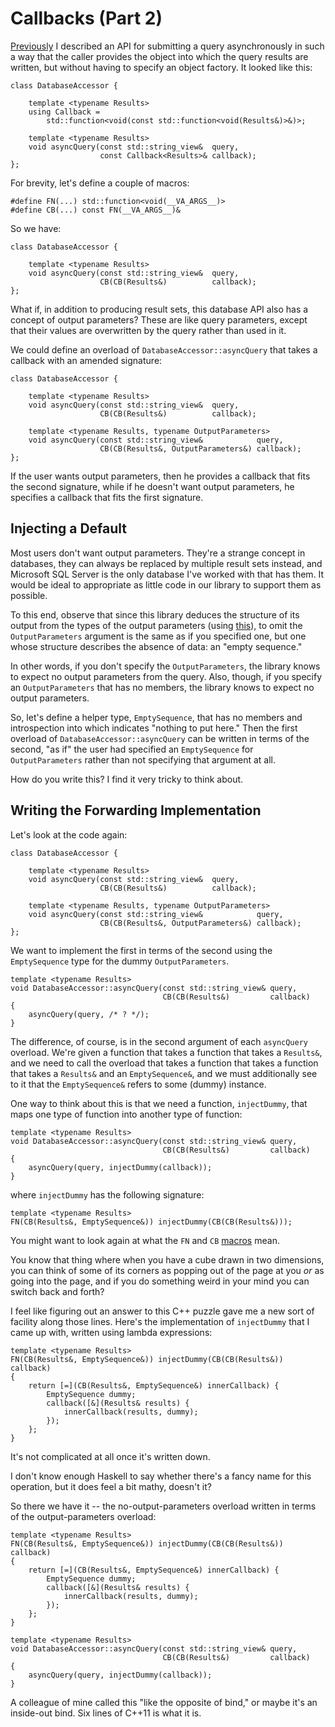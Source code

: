 Callbacks (Part 2)
==================
[Previously][part1] I described an API for submitting a query asynchronously
in such a way that the caller provides the object into which the query results
are written, but without having to specify an object factory.  It looked like
this:

    class DatabaseAccessor {

        template <typename Results>
        using Callback = 
            std::function<void(const std::function<void(Results&)>&)>;

        template <typename Results>
        void asyncQuery(const std::string_view&  query,
                        const Callback<Results>& callback);
    };

For brevity, let's define a couple of macros<a id='macros'></a>:


    #define FN(...) std::function<void(__VA_ARGS__)>
    #define CB(...) const FN(__VA_ARGS__)&

So we have:

    class DatabaseAccessor {

        template <typename Results>
        void asyncQuery(const std::string_view&  query,
                        CB(CB(Results&)          callback);
    };

What if, in addition to producing result sets, this database API also has a
concept of output parameters?  These are like query parameters, except that
their values are overwritten by the query rather than used in it.

We could define an overload of `DatabaseAccessor::asyncQuery` that takes a
callback with an amended signature:

    class DatabaseAccessor {

        template <typename Results>
        void asyncQuery(const std::string_view&  query,
                        CB(CB(Results&)          callback);

        template <typename Results, typename OutputParameters>
        void asyncQuery(const std::string_view&            query,
                        CB(CB(Results&, OutputParameters&) callback);
    };

If the user wants output parameters, then he provides a callback that fits
the second signature, while if he doesn't want output parameters, he specifies
a callback that fits the first signature.

Injecting a Default
-------------------
Most users don't want output parameters.  They're a strange concept in
databases, they can always be replaced by multiple result sets instead, and
Microsoft SQL Server is the only database I've worked with that has them.  It
would be ideal to appropriate as little code in our library to support them as
possible.

To this end, observe that since this library deduces the structure of its
output from the types of the output parameters (using [this][bdlat]), to omit
the `OutputParameters` argument is the same as if you specified one, but one
whose structure describes the absence of data: an "empty sequence."

In other words, if you don't specify the `OutputParameters`, the library knows
to expect no output parameters from the query.  Also, though, if you specify
an `OutputParameters` that has no members, the library knows to expect no
output parameters.

So, let's define a helper type, `EmptySequence`, that has no members and
introspection into which indicates "nothing to put here."  Then the first
overload of `DatabaseAccessor::asyncQuery` can be written in terms of the
second, "as if" the user had specified an `EmptySequence` for
`OutputParameters` rather than not specifying that argument at all.

How do you write this?  I find it very tricky to think about.

Writing the Forwarding Implementation
-------------------------------------
Let's look at the code again:

    class DatabaseAccessor {

        template <typename Results>
        void asyncQuery(const std::string_view&  query,
                        CB(CB(Results&)          callback);

        template <typename Results, typename OutputParameters>
        void asyncQuery(const std::string_view&            query,
                        CB(CB(Results&, OutputParameters&) callback);
    };

We want to implement the first in terms of the second using the `EmptySequence`
type for the dummy `OutputParameters`.

    template <typename Results>
    void DatabaseAccessor::asyncQuery(const std::string_view& query,
                                      CB(CB(Results&)         callback)
    {
        asyncQuery(query, /* ? */);
    }

The difference, of course, is in the second argument of each `asyncQuery`
overload.  We're given a function that takes a function that takes a
`Results&`, and we need to call the overload that takes a function that takes
a function that takes a `Results&` and an `EmptySequence&`, and we must
additionally see to it that the `EmptySequence&` refers to some (dummy)
instance.

One way to think about this is that we need a function, `injectDummy`, that
maps one type of function into another type of function:

    template <typename Results>
    void DatabaseAccessor::asyncQuery(const std::string_view& query,
                                      CB(CB(Results&)         callback)
    {
        asyncQuery(query, injectDummy(callback));
    }

where `injectDummy` has the following signature:

    template <typename Results>
    FN(CB(Results&, EmptySequence&)) injectDummy(CB(CB(Results&)));

You might want to look again at what the `FN` and `CB` [macros](#macros) mean.

You know that thing where when you have a cube drawn in two dimensions, you can
think of some of its corners as popping out of the page at you _or_ as going
into the page, and if you do something weird in your mind you can switch back
and forth?

I feel like figuring out an answer to this C++ puzzle gave me a new sort of
facility along those lines.  Here's the implementation of `injectDummy` that I
came up with, written using lambda expressions:

    template <typename Results>
    FN(CB(Results&, EmptySequence&)) injectDummy(CB(CB(Results&)) callback)
    {
        return [=](CB(Results&, EmptySequence&) innerCallback) {
            EmptySequence dummy;
            callback([&](Results& results) {
                innerCallback(results, dummy);
            });
        };
    }

It's not complicated at all once it's written down.

I don't know enough Haskell to say whether there's a fancy name for this
operation, but it does feel a bit mathy, doesn't it?

So there we have it -- the no-output-parameters overload written in terms of 
the output-parameters overload:

    template <typename Results>
    FN(CB(Results&, EmptySequence&)) injectDummy(CB(CB(Results&)) callback)
    {
        return [=](CB(Results&, EmptySequence&) innerCallback) {
            EmptySequence dummy;
            callback([&](Results& results) {
                innerCallback(results, dummy);
            });
        };
    }

    template <typename Results>
    void DatabaseAccessor::asyncQuery(const std::string_view& query,
                                      CB(CB(Results&)         callback)
    {
        asyncQuery(query, injectDummy(callback));
    }

A colleague of mine called this "like the opposite of bind," or maybe it's an
inside-out bind.  Six lines of C++11 is what it is.

[part1]: /site/callbacks.html
[bdlat]: https://bloomberg.github.io/bde/group__bdlat.html
